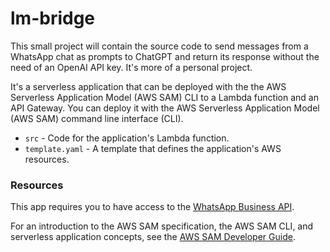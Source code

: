 # lm-bridge

This small project will contain the source code to send messages from a WhatsApp chat as prompts to ChatGPT and return its response without the need of an OpenAI API key. It's more of a personal project.

It's a serverless application that can be deployed with the the AWS Serverless Application Model (AWS SAM) CLI to a Lambda function and an API Gateway. You can deploy it with the AWS Serverless Application Model (AWS SAM) command line interface (CLI).

- `src` - Code for the application's Lambda function.
- `template.yaml` - A template that defines the application's AWS resources.

### Resources

This app requires you to have access to the [WhatsApp Business API](https://developers.facebook.com/docs/whatsapp/cloud-api/get-started). 

For an introduction to the AWS SAM specification, the AWS SAM CLI, and serverless application concepts, see the [AWS SAM Developer Guide](https://docs.aws.amazon.com/serverless-application-model/latest/developerguide/what-is-sam.html).
